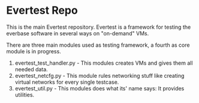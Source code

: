 Evertest Repo
========

This is the main Evertest repository.
Evertest is a framework for testing the everbase software in several ways on "on-demand" VMs.

There are three main modules used as testing framework, a fourth as core module is in progress.

1. evertest_test_handler.py - This modules creates VMs and gives them all needed data.
2. evertest_netcfg.py - This module rules networking stuff like creating virtual networks for every single testcase.
3. evertest_util.py - This modules does what its' name says: It provides utilities.
